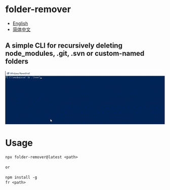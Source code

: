 # folder-remover

- [English](README.md)
- [简体中文](README_zh-CN.md)

## A simple CLI for recursively deleting node_modules, .git, .svn or custom-named folders

[![Example](https://raw.githubusercontent.com/s10y10/folder-remover/master/example.gif)](https://github.com/s10y10/folder-remover)

# Usage
```
npx folder-remover@latest <path>

or 

npm install -g
fr <path>
```